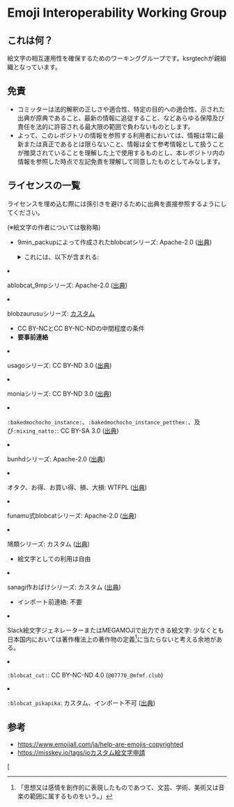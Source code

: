 # Emoji Interoperability Working Group

## これは何？
絵文字の相互運用性を確保するためのワーキンググループです。ksrgtechが親組織となっています。

## 免責
* コミッターは法的解釈の正しさや適合性、特定の目的への適合性、示された出典が原典であること、最新の情報に追従すること、などあらゆる保障及び責任を法的に許容される最大限の範囲で負わないものとします。
* よって、このレポジトリの情報を参照する利用者においては、情報は常に最新または真正であるとは限らないこと、情報は全て参考情報として扱うことが推奨されていることを理解した上で使用するものとし、本レポジトリ内の情報を参照した時点で左記免責を理解して同意したものとしてみなします。

## ライセンスの一覧
ライセンスを埋め込む際には孫引きを避けるために出典を直接参照するようにしてください。

(※絵文字の作者については敬称略)

* 9min_packupによって作成されたblobcatシリーズ: Apache-2.0 ([出典][license-9min])
  <details>
    <summary>これには、以下が含まれる:</summary>
    
    * `:ablobcatcomfy_spin:`
    * `:ablobcatcomfy_spin_fast:`
    * `:blobcatcomfy_pirate:`
    * `:blobcatcomfy_spacepirate:`
    * `:blobcatcomfy_bakedmochocho:`
    * `:blobcatcomfy_ehoumaki:`
    * `:blobcatcomfy_ehoumaki_mid:`
    * `:blobcatcomfy_ehoumaki_head:`
    * `:blobcatcomfy_ehoumaki_corner:`
    * `:blobcatcomfy_ehoumaki_tail:`
    * `:blobcatcomfy_ehoumaki_wagiri:`
    * `:blobcatcomfy_ehoumaki_wagiri_spin:`
    * `:blobcatcomfy_ehoumaki_wagiri_spin_fast:`
    * `:blobcatcomfy_roundball:`
    * `:blobcatcomfy_rabbit_dance:`
    * `:blobcatcomfy_rabbit_dance_red:`
    * `:blobcatcomfy_rabbit_dance_orange:`
    * `:blobcatcomfy_rabbit_dance_mint:`
    * `:blobcatcomfy_rabbit_dance_cyan:`
    * `:blobcatcomfy_rabbit_dance_blue:`
    * `:blobcatcomfy_rabbit_dance_purple:`
    * `:blobcatcomfy_bakedcomfy_azuki:`
    * `:blobcatcomfy_bakedcomfy_chocolate:`
    * `:blobcatcomfy_bakedcomfy_matcha:`
    * `:blobcatcomfy_bakedcomfy_sakura:`
    * `:ablobcatcomfynod:`
    * `:ablobcatcomfynodfast:`
    * `:ablobcatcomfyheadbangfastultra:`
    * `:blobcatcomfy_block:`</details> 
* ablobcat_9mpシリーズ: Apache-2.0 ([出典][license-9min])
* blobzaurusuシリーズ: [カスタム][license-blobzaurusu]
  * CC BY-NCとCC BY-NC-NDの中間程度の条件
  * **要事前連絡**
* usagoシリーズ: CC BY-ND 3.0 ([出典][license-9min])
* moniaシリーズ: CC BY-ND 3.0 ([出典][license-9min])
* `:bakedmochocho_instance:`、`:bakedmochocho_instance_petthex:`、及び`:mixing_natto:`: CC BY-SA 3.0 ([出典][license-9min])
* bunhdシリーズ: Apache-2.0 ([出典][license-volpeon])
* オタク、お得、お買い得、損、大損: WTFPL ([出典][license-mewl-otaku])
* funamu式blobcatシリーズ: Apache-2.0 ([出典][license-funyapu])
* 鳩類シリーズ: カスタム ([出典][license-hatorui])
  * 絵文字としての利用は自由
* sanagi作おばけシリーズ: カスタム ([出典][license-sanagi-ghost])
  * インポート前連絡: 不要
* Slack絵文字ジェネレーターまたはMEGAMOJIで出力できる絵文字: 少なくとも日本国内においては著作権法上の著作物の定義[^1]に当たらないと考える余地がある。
* `:blobcat_cut:`: CC BY-NC-ND 4.0 (`@07770_@mfmf.club`)
* `:blobcat_pikapika`: カスタム、インポート不可 ([出典][license-midasuma])

## 参考
* https://www.emojiall.com/ja/help-are-emojis-copyrighted
* https://misskey.io/tags/ioカスタム絵文字申請

[^1]: 「思想又は感情を創作的に表現したものであつて、文芸、学術、美術又は音楽の範囲に属するものをいう。」

[license-9min]: https://rustearain.space/@9min_packup/pages/1699656044952
[license-blobzaurusu]: https://rustearain.space/@9min_packup/pages/1692008329294
[license-volpeon]: https://volpeon.ink/emojis/bunhd/
[license-mewl-otaku]: https://mewl.me/notes/818c6815dfc7efabde9b612e
[license-funyapu]: https://misskey.io/@funamusea/pages/blobcat_fu
[license-hatorui]: https://calc.rettuce.page/@rns_8i8/pages/hatorui-emoji
[license-sanagi-ghost]: https://maniakey.homes/@sanagi/pages/1709985753046
[license-midasuma]: https://nijimiss.moe/@midasuma/pages/1712047001830

[
